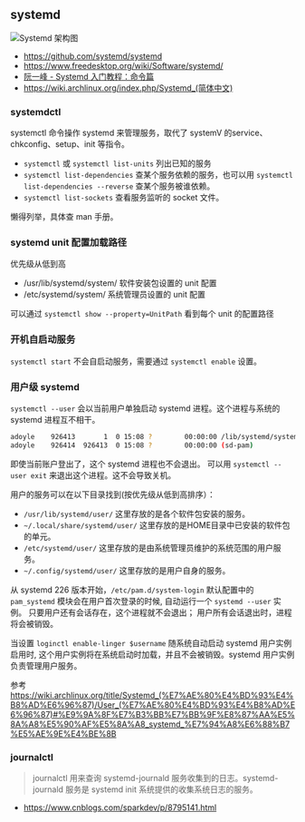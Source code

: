 ## systemd

![Systemd 架构图](http://www.ruanyifeng.com/blogimg/asset/2016/bg2016030703.png)

- https://github.com/systemd/systemd
- https://www.freedesktop.org/wiki/Software/systemd/
- [阮一峰 - Systemd 入门教程：命令篇](http://www.ruanyifeng.com/blog/2016/03/systemd-tutorial-commands.html)
- https://wiki.archlinux.org/index.php/Systemd_(简体中文)

### systemdctl

systemctl 命令操作 systemd 来管理服务，取代了 systemV 的service、chkconfig、setup、init 等指令。

- `systemctl` 或 `systemctl list-units` 列出已知的服务
- `systemctl list-dependencies` 查某个服务依赖的服务，也可以用 `systemctl list-dependencies --reverse` 查某个服务被谁依赖。
- `systemctl list-sockets` 查看服务监听的 socket 文件。

懒得列举，具体查 man 手册。

### systemd unit 配置加载路径

优先级从低到高

- /usr/lib/systemd/system/ 软件安装包设置的 unit 配置
- /etc/systemd/system/     系统管理员设置的 unit 配置

可以通过 `systemctl show --property=UnitPath` 看到每个 unit 的配置路径

### 开机自启动服务

`systemctl start` 不会自启动服务，需要通过 `systemctl enable` 设置。

### 用户级 systemd

`systemctl --user` 会以当前用户单独启动 systemd 进程。这个进程与系统的 systemd 进程互不相干。

```sh
adoyle    926413       1  0 15:08 ?        00:00:00 /lib/systemd/systemd --user
adoyle    926414  926413  0 15:08 ?        00:00:00 (sd-pam)
```

即使当前账户登出了，这个 systemd 进程也不会退出。
可以用 `systemctl --user exit` 来退出这个进程。这不会导致关机。

用户的服务可以在以下目录找到(按优先级从低到高排序）：

- `/usr/lib/systemd/user/` 这里存放的是各个软件包安装的服务。
- `~/.local/share/systemd/user/` 这里存放的是HOME目录中已安装的软件包的单元。
- `/etc/systemd/user/` 这里存放的是由系统管理员维护的系统范围的用户服务。
- `~/.config/systemd/user/` 这里存放的是用户自身的服务。

从 systemd 226 版本开始，`/etc/pam.d/system-login` 默认配置中的 `pam_systemd` 模块会在用户首次登录的时候, 自动运行一个 `systemd --user` 实例。
只要用户还有会话存在，这个进程就不会退出；
用户所有会话退出时，进程将会被销毁。

当设置 `loginctl enable-linger $username` 随系统自动启动 systemd 用户实例启用时, 这个用户实例将在系统启动时加载，并且不会被销毁。systemd 用户实例负责管理用户服务。

参考 https://wiki.archlinux.org/title/Systemd_(%E7%AE%80%E4%BD%93%E4%B8%AD%E6%96%87)/User_(%E7%AE%80%E4%BD%93%E4%B8%AD%E6%96%87)#%E9%9A%8F%E7%B3%BB%E7%BB%9F%E8%87%AA%E5%8A%A8%E5%90%AF%E5%8A%A8_systemd_%E7%94%A8%E6%88%B7%E5%AE%9E%E4%BE%8B

### journalctl

> journalctl 用来查询 systemd-journald 服务收集到的日志。systemd-journald 服务是 systemd init 系统提供的收集系统日志的服务。

- https://www.cnblogs.com/sparkdev/p/8795141.html
